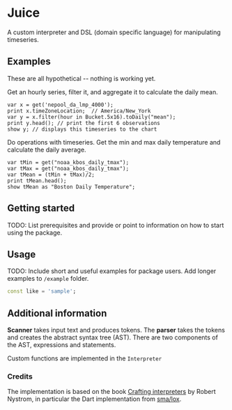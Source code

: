 <!-- 
This README describes the package. If you publish this package to pub.dev,
this README's contents appear on the landing page for your package.

For information about how to write a good package README, see the guide for
[writing package pages](https://dart.dev/guides/libraries/writing-package-pages). 

For general information about developing packages, see the Dart guide for
[creating packages](https://dart.dev/guides/libraries/create-library-packages)
and the Flutter guide for
[developing packages and plugins](https://flutter.dev/developing-packages). 
-->
# Juice

A custom interpreter and DSL (domain specific language) for manipulating timeseries.  

## Examples

These are all hypothetical -- nothing is working yet.  

Get an hourly series, filter it, and aggregate it to calculate the daily mean.
```
var x = get('nepool_da_lmp_4000');
print x.timeZoneLocation;  // America/New_York 
var y = x.filter(hour in Bucket.5x16).toDaily("mean");
print y.head(); // print the first 6 observations
show y; // displays this timeseries to the chart
```

Do operations with timeseries.  Get the min and max daily temperature and calculate 
the daily average.
```
var tMin = get("noaa_kbos_daily_tmax"); 
var tMax = get("noaa_kbos_daily_tmax");
var tMean = (tMin + tMax)/2;
print tMean.head();
show tMean as "Boston Daily Temperature";
```


## Getting started

TODO: List prerequisites and provide or point to information on how to
start using the package.

## Usage

TODO: Include short and useful examples for package users. Add longer examples
to `/example` folder. 

```dart
const like = 'sample';
```

## Additional information

**Scanner** takes input text and produces tokens.  The **parser** takes the tokens and creates 
the abstract syntax tree (AST).  There are two components of the AST, expressions and 
statements.  

Custom functions are implemented in the `Interpreter`


### Credits
The implementation is based on the book [Crafting interpreters](https://craftinginterpreters.com/) 
by Robert Nystrom, in particular the Dart implementation from 
[sma/lox](https://github.com/sma/lox).